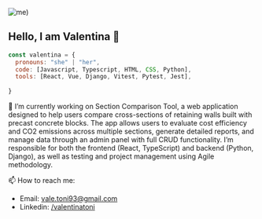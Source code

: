 
![me)](https://github.com/user-attachments/assets/f36249d6-ff99-4120-b70b-822e103d7d80)

## Hello, I am Valentina 👋

```javascript
const valentina = {
  pronouns: "she" | "her",
  code: [Javascript, Typescript, HTML, CSS, Python],
  tools: [React, Vue, Django, Vitest, Pytest, Jest],
 
}

```

 🔭 I’m currently working on Section Comparison Tool, a web application designed to help users compare cross-sections of retaining walls built with precast concrete blocks. The app allows users to evaluate cost efficiency and CO2 emissions across multiple sections, generate detailed reports, and manage data through an admin panel with full CRUD functionality. I’m responsible for both the frontend (React, TypeScript) and backend (Python, Django), as well as testing and project management using Agile methodology.

📫 How to reach me:
- Email: vale.toni93@gmail.com
- Linkedin: [/valentinatoni](https://www.linkedin.com/in/valentinatoni/)

 
<!--
**ItalianCookieMonster/ItalianCookieMonster** is a ✨ _special_ ✨ repository because its `README.md` (this file) appears on your GitHub profile.

Here are some ideas to get you started:

- 🔭 I’m currently working on ...
- 🌱 I’m currently learning ...
- 👯 I’m looking to collaborate on ...
- 🤔 I’m looking for help with ...
- 💬 Ask me about ...
- 📫 How to reach me: ...
- 😄 Pronouns: ...
- ⚡ Fun fact: ...
-->
